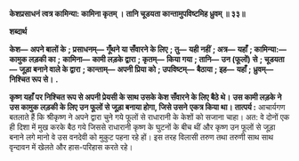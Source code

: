 **केशप्रसाधनं त्वत्र कामिन्या: कामिना कृतम् ।** **तानि चूडयता कान्तामुपविष्टमिह ध्रुवम् ॥ ३३॥** 

**शब्दार्थ** 

**केश—** **अपने बालों के** **; प्रसाधनम्—** **गूँथने या सँवारने के लिए** **; तु—** **यही नहीं** **; अत्र—** **यहाँ** **; कामिन्या:—** **कामुक लड़की का** **;** **कामिना—** **कामी लड़के द्वारा** **; कृतम्—** **किया गया** **; तानि—** **उन (फूलों) से** **; चूडयता—** **जूड़ा बनाने वाले के द्वारा** **; कान्ताम्—** **अपनी प्रिया को** **; उपविष्टम्—** **बैठाया** **; इह—** **यहाँ** **; ध्रुवम्—** **निश्चित रूप से।** **.** 

**कृष्ण यहाँ पर निश्चित रूप से अपनी प्रेयसी के साथ उसके केश सँवारने के लिए बैठे थे।** **उस कामी लड़के ने उस कामुक लड़की के लिए उन फूलों से जूड़ा बनाया होगा, जिसे उसने** **एकत्र किया था।** **तात्पर्य :** आचार्यगण बतलाते हैं कि श्रीकृष्ण ने अपने द्वारा चुने गये फूलों से राधारानी के केशों को सजाना चाहा। अत: वे दोनों एक ही दिशा में मुख करके बैठ गये जिससे राधारानी कृष्ण के घुटनों के बीच थीं और कृष्ण उन फूलों से जूड़ा बनाने लगे मानो वे उस वनदेवी को मुकुट पहना रहे हों। इस तरह विलासी तरुण तथा तरुणी साथ साथ वृन्दावन में खेलते और हास-परिहास करते रहे।  